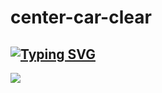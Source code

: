 # center-car-clear
[![Typing SVG]([https://readme-typing-svg.demolab.com?font=Fira+Code&weight=600&duration=9000&pause=2000&center=%D0%9B%D0%9E%D0%96%D0%AC&vCenter=%D0%9B%D0%9E%D0%96%D0%AC&repeat=%D0%B8%D1%81%D1%82%D0%B8%D0%BD%D0%BD%D1%8B%D0%B9&width=480&height=40&lines=https%3A%2F%2Fapexrare2009.github.io%2Fcenter-car-clear%2F)](https://pubg2009.github.io/center-car-clear)
---
<img src="https://github.com/PUBG2009/center-car-clear/blob/main/bg-photo.png"/>

